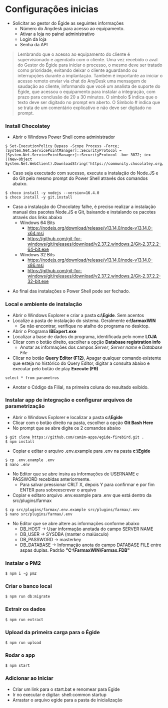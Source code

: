 # Configurações inicias
* Solicitar ao gestor do Égide as seguintes informações
	* Número do Anydesk para acesso ao equipamento. 
	* Ativar a loja no painel administrativo 
	* Login da loja
	* Senha da API
> Lembrando que o acesso ao equipamento do cliente é supervisionado e agendado com o cliente. Uma vez recebido o aval do Gestor do Égide para iniciar o processo, o mesmo deve ser tratado como prioridade, evitando deixar o cliente aguardando ou interrupções durante a implantação.
> Também é importante ao iniciar o acesso remoto enviar via chat do AnyDesk uma mensagem de saudação ao cliente, informando que você um analista de suporte do Égide, que acessou o equipamento para instalar a integração, com prazo para conclusão de 20 a 30 minutos. 
O símbolo $ indica que o texto deve ser digitado no prompt em aberto.
O Símbolo # indica que se trata de um comentário explicativo e não deve ser digitado no prompt.

 
### Install Chocolatey 
 * Abrir o Windows Power Shell como administrador

~~~
$ Set-ExecutionPolicy Bypass -Scope Process -Force; [System.Net.ServicePointManager]::SecurityProtocol = [System.Net.ServicePointManager]::SecurityProtocol -bor 3072; iex ((New-Object System.Net.WebClient).DownloadString('https://community.chocolatey.org/install.ps1'))
~~~
- Caso  seja executado com sucesso, execute a instalação do Node.JS e do Git pelo mesmo prompt do Power Shell através dos comandos abaixo. 
~~~
$ choco install -y nodejs --version=16.4.0
$ choco install -y git.install
~~~
- Caso a instalação do Chocolatey falhe, é preciso realizar a instalação manual dos pacotes Node.JS e Git, baixando e instalando os pacotes através dos links abaixo
	- Windows 64 Bits
		- <https://nodejs.org/download/release/v13.14.0/node-v13.14.0-x64.msi>
		- <https://github.com/git-for-windows/git/releases/download/v2.37.2.windows.2/Git-2.37.2.2-64-bit.exe>
	- Windows 32 Bits
		- <https://nodejs.org/download/release/v13.14.0/node-v13.14.0-x86.msi>
		- <https://github.com/git-for-windows/git/releases/download/v2.37.2.windows.2/Git-2.37.2.2-32-bit.exe>
* Ao final das instalações o Power Shell pode ser fechado. 

### Local e ambiente de instalação
* Abrir o Windows Explorer e criar a pasta **c:\Egide**. Sem acentos
* Localize a pasta de instalação do sistema. Geralmente **c:\farmaxWIN** 
	* Se não encontrar, verifique no atalho do programa no desktop. 
* Abrir o Programa **IBExpert.exe**
* Localizar a base de dados do programa, identificada pelo nome  **LOJA**
*  Clicar com o botão direito, escolher a opção  **Database registration info**
	* Anotar as informações dos campos *Server*, *Server name* e *Database File*
* Clicar no botão **Query Editor (F12)**, Apagar qualquer comando existente que esteja no histórico do Query Editor, digitar a consulta abaixo e executar pelo botão de play **Execute (F9)**
~~~
select * from parametros
~~~
* Anotar o Código da Filial, na primeira coluna do resultado exibido.
	
### Instalar app de integração e configurar arquivos de parametrização
* Abrir o Windows Explorer e localizar a pasta **c:\Egide**
* Clicar com o botão direito na pasta, escolher a opção **Git Bash Here**
* No prompt que se abre digite os 2 comandos abaixo
~~~
$ git clone https://github.com/camim-apps/egide-firebird.git .
$ npm install
~~~
* Copiar e editar o arquivo .env.example para .env na pasta **c:\Egide**
~~~
$ cp .env.example .env
$ nano .env
~~~
* No Editor que se abre insira as informações de USERNAME e PASSWORD recebidas anteriormente. 
	* Para salvar pressionar CRLT X, depois Y para confirmar  e por fim ENTER para sobreescrever o arquivo
* Copiar e editaro arquivo .env.example para .env que está dentro da src/plugins/farmax
~~~
$ cp src/plugins/farmax/.env.example src/plugins/farmax/.env
$ nano src/plugins/farmax/.env
~~~
* No Editor que se abre altere as informações conforme abaixo
	* DB_HOST -> Usar informação anotada do campo SERVER NAME
	* DB_USER -> SYSDBA (manter o maiúsculo)
	* DB_PASSWORD -> masterkey
	* DB_DATABASE -> Informação anota do campo DATABASE FILE entre aspas duplas. Padrão **"C:\FarmaxWIN\Farmax.FDB"**

### Instalar o PM2

~~~
$ npm i -g pm2
~~~

### Criar o banco local

~~~
$ npm run db:migrate
~~~

### Extrair os dados

~~~
$ npm run extract
~~~

### Upload da primeira carga para o Égide

~~~
$ npm run upload
~~~

### Rodar o app

~~~
$ npm start
~~~

### Adicionar ao Iniciar

* Criar um link para o start.bat e renomear para Egide
* Ir no executar e digitar: shell:common startup
* Arrastar o arquivo egide para a pasta de inicialização

